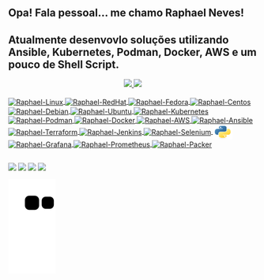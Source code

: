 ## Opa! Fala pessoal... me chamo Raphael Neves!
## Atualmente desenvovlo soluções utilizando Ansible, Kubernetes, Podman, Docker, AWS e um pouco de Shell Script.

<div align="center">
  <a href="https://github.com/raphaelgdn">
  <img height="180em" src="https://github-readme-stats.vercel.app/api?username=raphaelgdn&show_icons=true&theme=dark&include_all_commits=true&count_private=true"/>
  <img height="180em" src="https://github-readme-stats.vercel.app/api/top-langs/?username=raphaelgdn&layout=compact&langs_count=7&theme=dark"/>
</div>
<div style="display: inline_block"><br>
  <img align="center" alt="Raphael-Linux" height="30" width="40" src="https://cdn.jsdelivr.net/gh/devicons/devicon/icons/linux/linux-original.svg">
   <img align="center" alt="Raphael-RedHat" height="30" width="40" src="https://cdn.jsdelivr.net/gh/devicons/devicon/icons/redhat/redhat-original.svg">
  <img align="center" alt="Raphael-Fedora" height="30" width="40" src="https://cdn.jsdelivr.net/gh/devicons/devicon/icons/fedora/fedora-original.svg">
  <img align="center" alt="Raphael-Centos" height="30" width="40" src="https://cdn.jsdelivr.net/gh/devicons/devicon/icons/centos/centos-original.svg">
  <img align="center" alt="Raphael-Debian" height="30" width="40" src="https://cdn.jsdelivr.net/gh/devicons/devicon/icons/debian/debian-original.svg">
  <img align="center" alt="Raphael-Ubuntu" height="30" width="40" src="https://cdn.jsdelivr.net/gh/devicons/devicon/icons/ubuntu/ubuntu-plain.svg">
  <img align="center" alt="Raphael-Kubernetes" height="30" width="40" src="https://cdn.jsdelivr.net/gh/devicons/devicon/icons/kubernetes/kubernetes-plain.svg">
   <img align="center" alt="Raphael-Podman" height="30" width="40" src="https://cdn.jsdelivr.net/gh/devicons/devicon/icons/podman/podman-original.svg">
  <img align="center" alt="Raphael-Docker" height="30" width="40" src="https://cdn.jsdelivr.net/gh/devicons/devicon/icons/docker/docker-original.svg">
  <img align="center" alt="Raphael-AWS" height="30" width="40" src="https://cdn.jsdelivr.net/gh/devicons/devicon/icons/amazonwebservices/amazonwebservices-original.svg">
  <img align="center" alt="Raphael-Ansible" height="30" width="40" src="https://cdn.jsdelivr.net/gh/devicons/devicon/icons/ansible/ansible-original.svg">
    <img align="center" alt="Raphael-Terraform" height="30" width="40" src="https://cdn.jsdelivr.net/gh/devicons/devicon/icons/terraform/terraform-original.svg">
  <img align="center" alt="Raphael-Jenkins" height="30" width="40" src="https://cdn.jsdelivr.net/gh/devicons/devicon/icons/jenkins/jenkins-original.svg">
   <img align="center" alt="Raphael-Selenium" height="30" width="40" src="https://cdn.jsdelivr.net/gh/devicons/devicon/icons/selenium/selenium-original.svg">
  <img align="center" alt="Raphael-Python" height="30" width="40" src="https://raw.githubusercontent.com/devicons/devicon/master/icons/python/python-original.svg">
  <img align="center" alt="Raphael-Grafana" height="30" width="40" src="https://cdn.jsdelivr.net/gh/devicons/devicon/icons/grafana/grafana-original.svg">
  <img align="center" alt="Raphael-Prometheus" height="30" width="40" src="https://cdn.jsdelivr.net/gh/devicons/devicon/icons/prometheus/prometheus-original.svg">
  <img align="center" alt="Raphael-Packer" height="30" width="40" src="https://cdn.jsdelivr.net/gh/devicons/devicon/icons/packer/packer-original.svg">
  
##
 
<div> 
  <a href="https://www.youtube.com/channel/UCRf4TkmqCkrn0leJ7fH5Yug" target="_blank"><img src="https://img.shields.io/badge/YouTube-FF0000?style=for-the-badge&logo=youtube&logoColor=white" target="_blank"></a>
  <a href="https://www.instagram.com/raphaelgdn" target="_blank"><img src="https://img.shields.io/badge/-Instagram-%23E4405F?style=for-the-badge&logo=instagram&logoColor=white" target="_blank"></a>
   <a href = "mailto:raphaneves.slack@gmail.com"><img src="https://img.shields.io/badge/-Gmail-%23333?style=for-the-badge&logo=gmail&logoColor=white" target="_blank"></a>
  <a href="https://www.linkedin.com/in/raphaelgdn/" target="_blank"><img src="https://img.shields.io/badge/-LinkedIn-%230077B5?style=for-the-badge&logo=linkedin&logoColor=white" target="_blank"></a> 
 
  ![Snake animation](https://github.com/raphaelgdn/raphaelgdn/blob/output/github-contribution-grid-snake.svg)
 
</div>
